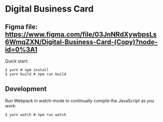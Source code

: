 # Digital Business Card

## Figma file: https://www.figma.com/file/03JnNRdXywbpsLs6WmqZXN/Digital-Business-Card-(Copy)?node-id=0%3A1

Quick start:

```
$ yarn # npm install
$ yarn build # npm run build
````

## Development

Run Webpack in watch-mode to continually compile the JavaScript as you work:

```
$ yarn watch # npm run watch
```

